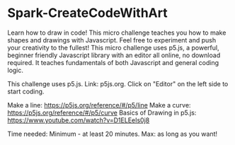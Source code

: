 # Spark-CreateCodeWithArt
Learn how to draw in code! This micro challenge teaches you how to make shapes and drawings with Javascript. Feel free to experiment and push your creativity to the fullest! This micro challenge uses p5.js, a powerful, beginner friendly Javascript library with an editor all online, no download required. It teaches fundamentals of both Javascript and general coding logic.

This challenge uses p5.js. Link: p5js.org. Click on "Editor" on the left side to start coding.

Make a line: https://p5js.org/reference/#/p5/line Make a curve: https://p5js.org/reference/#/p5/curve Basics of Drawing in p5.js: https://www.youtube.com/watch?v=D1ELEeIs0j8

Time needed: Minimum - at least 20 minutes. Max: as long as you want!
